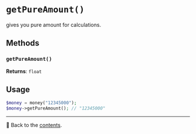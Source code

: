 # `getPureAmount()`
gives you pure amount for calculations.

## Methods

### `getPureAmount()`

**Returns**: `float`

## Usage

```php
$money = money("12345000");
$money->getPureAmount(); // "12345000"
```

---

📌 Back to the [contents](/docs/04_money/README.md).
